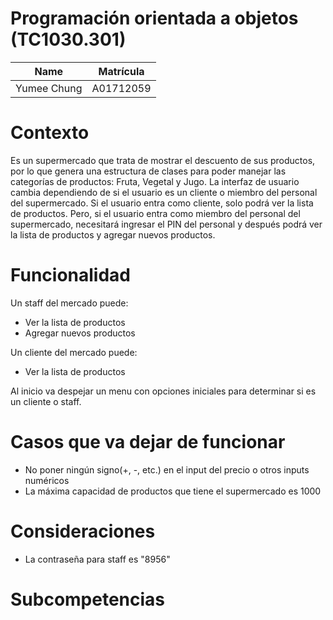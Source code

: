 # Programación orientada a objetos (TC1030.301)
| Name | Matrícula |
| :---: | :---:|
| Yumee Chung | A01712059 |

# Contexto
Es un supermercado que trata de mostrar el descuento de sus productos, por lo que genera una estructura de clases para poder manejar las categorías de productos: Fruta, Vegetal y Jugo. La interfaz de usuario cambia dependiendo de si el usuario es un cliente o miembro del personal del supermercado. Si el usuario entra como cliente, solo podrá ver la lista de productos. Pero, si el usuario entra como miembro del personal del supermercado, necesitará ingresar el PIN del personal y después podrá ver la lista de productos y agregar nuevos productos.

# Funcionalidad
Un staff del mercado puede:
- Ver la lista de productos
- Agregar nuevos productos

Un cliente del mercado puede:
- Ver la lista de productos

Al inicio va despejar un menu con opciones iniciales para determinar si es un cliente o staff.

# Casos que va dejar de funcionar
- No poner ningún signo(+, -, etc.) en el input del precio o otros inputs numéricos
- La máxima capacidad de productos que tiene el supermercado es 1000

# Consideraciones
- La contraseña para staff es "8956"

# Subcompetencias
